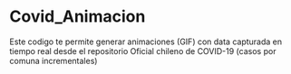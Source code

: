 # Covid_Animacion
Este codigo te permite generar animaciones (GIF) con data capturada en tiempo real desde el repositorio Oficial chileno de COVID-19 (casos por comuna incrementales)
